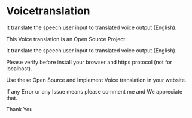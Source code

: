 # Voicetranslation
It translate the speech user input to translated voice output (English).


This Voice translation is an Open Source Project.

It translate the speech user input to translated voice output (English).

Please verify before install your browser and https protocol (not for localhost).


Use these Open Source and Implement Voice translation in your website.

If any Error or any Issue means please comment  me and We appreciate that.

Thank You.
